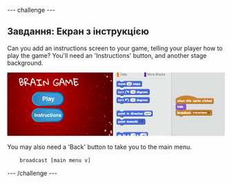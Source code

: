\--- challenge \---

## Завдання: Екран з інструкцією

Can you add an instructions screen to your game, telling your player how to play the game? You'll need an 'Instructions' button, and another stage background.

![screenshot](images/brain-instructions.png)

You may also need a 'Back' button to take you to the main menu.

```blocks
    broadcast [main menu v]
```

\--- /challenge \---